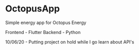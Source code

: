 # OctopusApp
Simple energy app for Octopus Energy

Frontend - Flutter
Backend - Python

10/06/20 - Putting project on hold while I go learn about API's
